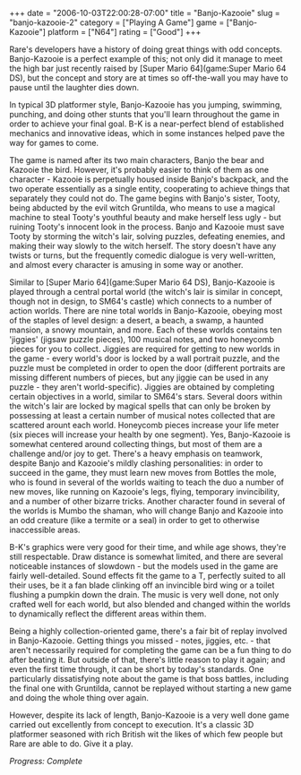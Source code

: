 +++
date = "2006-10-03T22:00:28-07:00"
title = "Banjo-Kazooie"
slug = "banjo-kazooie-2"
category = ["Playing A Game"]
game = ["Banjo-Kazooie"]
platform = ["N64"]
rating = ["Good"]
+++

Rare's developers have a history of doing great things with odd concepts. Banjo-Kazooie is a perfect example of this; not only did it manage to meet the high bar just recently raised by [Super Mario 64](game:Super Mario 64 DS), but the concept and story are at times so off-the-wall you may have to pause until the laughter dies down.

In typical 3D platformer style, Banjo-Kazooie has you jumping, swimming, punching, and doing other stunts that you'll learn throughout the game in order to achieve your final goal. B-K is a near-perfect blend of established mechanics and innovative ideas, which in some instances helped pave the way for games to come.

The game is named after its two main characters, Banjo the bear and Kazooie the bird. However, it's probably easier to think of them as one character - Kazooie is perpetually housed inside Banjo's backpack, and the two operate essentially as a single entity, cooperating to achieve things that separately they could not do. The game begins with Banjo's sister, Tooty, being abducted by the evil witch Gruntilda, who means to use a magical machine to steal Tooty's youthful beauty and make herself less ugly - but ruining Tooty's innocent look in the process. Banjo and Kazooie must save Tooty by storming the witch's lair, solving puzzles, defeating enemies, and making their way slowly to the witch herself. The story doesn't have any twists or turns, but the frequently comedic dialogue is very well-written, and almost every character is amusing in some way or another.

Similar to [Super Mario 64](game:Super Mario 64 DS), Banjo-Kazooie is played through a central portal world (the witch's lair is similar in concept, though not in design, to SM64's castle) which connects to a number of action worlds. There are nine total worlds in Banjo-Kazooie, obeying most of the staples of level design: a desert, a beach, a swamp, a haunted mansion, a snowy mountain, and more. Each of these worlds contains ten 'jiggies' (jigsaw puzzle pieces), 100 musical notes, and two honeycomb pieces for you to collect. Jiggies are required for getting to new worlds in the game - every world's door is locked by a wall portrait puzzle, and the puzzle must be completed in order to open the door (different portraits are missing different numbers of pieces, but any jiggie can be used in any puzzle - they aren't world-specific). Jiggies are obtained by completing certain objectives in a world, similar to SM64's stars. Several doors within the witch's lair are locked by magical spells that can only be broken by possessing at least a certain number of musical notes collected that are scattered arount each world. Honeycomb pieces increase your life meter (six pieces will increase your health by one segment). Yes, Banjo-Kazooie is somewhat centered around collecting things, but most of them are a challenge and/or joy to get. There's a heavy emphasis on teamwork, despite Banjo and Kazooie's mildly clashing personalities: in order to succeed in the game, they must learn new moves from Bottles the mole, who is found in several of the worlds waiting to teach the duo a number of new moves, like running on Kazooie's legs, flying, temporary invincibility, and a number of other bizarre tricks. Another character found in several of the worlds is Mumbo the shaman, who will change Banjo and Kazooie into an odd creature (like a termite or a seal) in order to get to otherwise inaccessible areas.

B-K's graphics were very good for their time, and while age shows, they're still respectable. Draw distance is somewhat limited, and there are several noticeable instances of slowdown - but the models used in the game are fairly well-detailed. Sound effects fit the game to a T, perfectly suited to all their uses, be it a fan blade clinking off an invincible bird wing or a toilet flushing a pumpkin down the drain. The music is very well done, not only crafted well for each world, but also blended and changed within the worlds to dynamically reflect the different areas within them.

Being a highly collection-oriented game, there's a fair bit of replay involved in Banjo-Kazooie. Getting things you missed - notes, jiggies, etc. - that aren't necessarily required for completing the game can be a fun thing to do after beating it. But outside of that, there's little reason to play it again; and even the first time through, it can be short by today's standards. One particularly dissatisfying note about the game is that boss battles, including the final one with Gruntilda, cannot be replayed without starting a new game and doing the whole thing over again.

However, despite its lack of length, Banjo-Kazooie is a very well done game carried out excellently from concept to execution. It's a classic 3D platformer seasoned with rich British wit the likes of which few people but Rare are able to do. Give it a play.

<i>Progress: Complete</i>